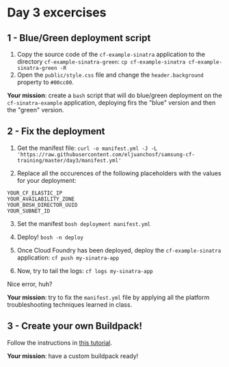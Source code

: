 # Day 3 excercises

## 1 - Blue/Green deployment script

1. Copy the source code of the `cf-example-sinatra` application to the directory `cf-example-sinatra-green`:
`cp cf-example-sinatra cf-example-sinatra-green -R`
2. Open the `public/style.css` file and change the `header.background` property to `#00cc00`.

**Your mission**: create a `bash` script that will do blue/green deployment on the `cf-sinatra-example` application, deploying firs the "blue" version and then the "green" version.

## 2 - Fix the deployment

1. Get the manifest file:
`curl -o manifest.yml -J -L 'https://raw.githubusercontent.com/eljuanchosf/samsung-cf-training/master/day3/manifest.yml'`

2. Replace all the occurences of the following placeholders with the values for your deployment:
```
YOUR_CF_ELASTIC_IP
YOUR_AVAILABILITY_ZONE
YOUR_BOSH_DIRECTOR_UUID
YOUR_SUBNET_ID
```

3. Set the manifest
`bosh deployment manifest.yml`

4. Deploy!
`bosh -n deploy`

5. Once Cloud Foundry has been deployed, deploy the `cf-example-sinatra` application:
`cf push my-sinatra-app`

6. Now, try to tail the logs:
`cf logs my-sinatra-app`

Nice error, huh?

**Your mission**: try to fix the `manifest.yml` file by applying all the platform troubleshooting techniques learned in class.

## 3 - Create your own Buildpack!

Follow the instructions in [this tutorial](001_create_buildpack.md).

**Your mission**: have a custom buildpack ready!
